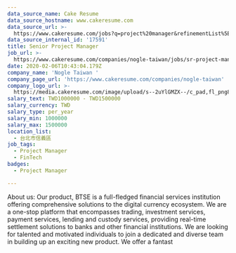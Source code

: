 ```yaml
---
data_source_name: Cake Resume
data_source_hostname: www.cakeresume.com
data_source_url: >-
  https://www.cakeresume.com/jobs?q=project%20manager&refinementList%5Blang_name%5D%5B0%5D=English&refinementList%5Bsalary_type%5D=per_year&range%5Bsalary_range%5D%5Bmin%5D=1000000&page=2
data_source_internal_id: '17591'
title: Senior Project Manager
job_url: >-
  https://www.cakeresume.com/companies/nogle-taiwan/jobs/sr-project-manager-c4f243
date: 2020-02-06T10:43:04.179Z
company_name: 'Nogle Taiwan '
company_page_url: 'https://www.cakeresume.com/companies/nogle-taiwan'
company_logo_url: >-
  https://media.cakeresume.com/image/upload/s--2uYlGMZX--/c_pad,fl_png8,h_200,w_200/v1629429929/ook3hkmzy8pkxcgelb7t.png
salary_text: TWD1000000 - TWD1500000
salary_currency: TWD
salary_type: per_year
salary_min: 1000000
salary_max: 1500000
location_list:
  - 台北市信義區
job_tags:
  - Project Manager
  - FinTech
badges:
  - Project Manager

---
```


About us: Our product, BTSE is a full-fledged financial services institution offering comprehensive solutions to the digital currency ecosystem. We are a one-stop platform that encompasses trading, investment services, payment services, lending and custody services, providing real-time settlement solutions to banks and other financial institutions. We are looking for talented and motivated individuals to join a dedicated and diverse team in building up an exciting new product. We offer a fantast